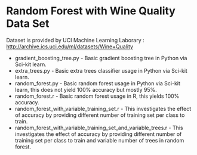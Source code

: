 ﻿Random Forest with Wine Quality Data Set
========================================

Dataset is provided by UCI Machine Learning Laborary : http://archive.ics.uci.edu/ml/datasets/Wine+Quality

- gradient_boosting_tree.py - Basic gradient boosting tree in Python via Sci-kit learn.
- extra_trees.py - Basic extra trees classifier usage in Python via Sci-kit learn.
- random_forest.py - Basic random forest usage in Python via Sci-kit learn, this does not yield 100% accuracy but mostly 95%.
- random_forest.r - Basic random forest usage in R, this yields 100% accuracy.
- random_forest_with_variable_training_set.r - This investigates the effect of accuracy by providing different number of training set per class to train.
- random_forest_with_variable_training_set_and_variable_trees.r - This investigates the effect of accuracy by providing different number of training set per class to train and variable number of trees in random forest.

